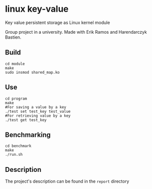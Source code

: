 # linux key-value
Key value persistent storage as Linux kernel module

Group project in a university. Made with Erik Ramos and Harendarczyk Bastien.

## Build
```
cd module
make
sudo insmod shared_map.ko
```

## Use
```
cd program
make
#For saving a value by a key
./test set test_key test_value
#For retrieving value by a key
./test get test_key
```

## Benchmarking
```
cd benchmark
make
./run.sh
```

## Description 
The project's description can be found in the `report` directory
